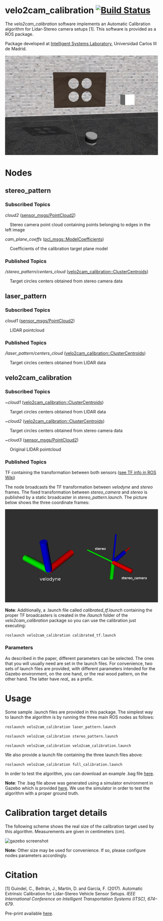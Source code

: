 # velo2cam_calibration [![Build Status](http://build.ros.org/job/Kdev__velo2cam_calibration__ubuntu_xenial_amd64/badge/icon)](http://build.ros.org/job/Kdev__velo2cam_calibration__ubuntu_xenial_amd64/)

The *velo2cam_calibration* software implements an Automatic Calibration algorithm for Lidar-Stereo camera setups \[1\]. This software is provided as a ROS package.

Package developed at [Intelligent Systems Laboratory](http://www.uc3m.es/islab), Universidad Carlos III de Madrid.

![gazebo screenshot](screenshots/velo2cam_calibration_setup.png)

# Nodes #
## stereo_pattern ##
### Subscribed Topics ###
*cloud2* ([sensor_msgs/PointCloud2](http://docs.ros.org/api/sensor_msgs/html/msg/PointCloud2.html))

&nbsp;&nbsp;&nbsp;&nbsp;Stereo camera point cloud containing points belonging to edges in the left image

*cam_plane_coeffs* ([pcl_msgs::ModelCoefficients](http://docs.ros.org/api/pcl_msgs/html/msg/ModelCoefficients.html))

&nbsp;&nbsp;&nbsp;&nbsp;Coefficients of the calibration target plane model
### Published Topics ###
*/stereo_pattern/centers_cloud* ([velo2cam_calibration::ClusterCentroids](http://docs.ros.org/kinetic/api/velo2cam_calibration/html/msg/ClusterCentroids.html))

&nbsp;&nbsp;&nbsp;&nbsp;Target circles centers obtained from stereo camera data

<!-- ### Parameters ### -->
## laser_pattern ##
### Subscribed Topics ###
*cloud1* ([sensor_msgs/PointCloud2](http://docs.ros.org/api/sensor_msgs/html/msg/PointCloud2.html))

&nbsp;&nbsp;&nbsp;&nbsp;LIDAR pointcloud
### Published Topics ###
*/laser_pattern/centers_cloud* ([velo2cam_calibration::ClusterCentroids](http://docs.ros.org/kinetic/api/velo2cam_calibration/html/msg/ClusterCentroids.html))

&nbsp;&nbsp;&nbsp;&nbsp;Target circles centers obtained from LIDAR data
<!-- ### Parameters ### -->
## velo2cam_calibration ##
### Subscribed Topics ###
*~cloud1* ([velo2cam_calibration::ClusterCentroids](http://docs.ros.org/kinetic/api/velo2cam_calibration/html/msg/ClusterCentroids.html))

&nbsp;&nbsp;&nbsp;&nbsp;Target circles centers obtained from LIDAR data

*~cloud2* ([velo2cam_calibration::ClusterCentroids](http://docs.ros.org/kinetic/api/velo2cam_calibration/html/msg/ClusterCentroids.html))

&nbsp;&nbsp;&nbsp;&nbsp;Target circles centers obtained from stereo camera data

*~cloud3* ([sensor_msgs/PointCloud2](http://docs.ros.org/api/sensor_msgs/html/msg/PointCloud2.html))

&nbsp;&nbsp;&nbsp;&nbsp;Original LIDAR pointcloud
### Published Topics ###
TF containing the transformation between both sensors ([see TF info in ROS Wiki](http://wiki.ros.org/tf))

The node broadcasts the TF transformation between *velodyne* and *stereo* frames.
The fixed transformation between *stereo_camera* and *stereo* is published by a static broadcaster in *stereo_pattern.launch*.
The picture below shows the three coordinate frames:

![gazebo screenshot](screenshots/coordinates_frames.png)

**Note**: Additionally, a .launch file called *calibrated_tf.launch* containing the proper TF broadcasters is created in the */launch* folder of the *velo2cam_calibration* package so
you can use the calibration just executing:

```roslaunch velo2cam_calibration calibrated_tf.launch```

### Parameters ###
As described in the paper, different parameters can be selected. The ones that you will usually need are set in the launch files. For convenience, two sets of launch files are provided, with different parameters intended for the Gazebo environment, on the one hand, or the real wood pattern, on the other hand. The latter have *real_* as a prefix.

# Usage #
Some sample .launch files are provided in this package. The simplest way to launch the algorithm is by running the three main ROS nodes as follows:

```roslaunch velo2cam_calibration laser_pattern.launch```

```roslaunch velo2cam_calibration stereo_pattern.launch```

```roslaunch velo2cam_calibration velo2cam_calibration.launch```

We also provide a launch file containing the three launch files above:

```roslaunch velo2cam_calibration full_calibration.launch```

In order to test the algorithm, you can download an example .bag file [here](https://www.dropbox.com/s/fdvew31azdp9cbg/1_trans_0.bag?dl=1).

**Note**: The .bag file above was generated using a simulator environment in Gazebo which is provided [here](https://github.com/beltransen/velo2cam_gazebo). We use the simulator in order to test the algorithm with a proper ground truth.

# Calibration target details #
The following scheme shows the real size of the calibration target used by this algorithm. Measurements are given in centimeters (cm).

![gazebo screenshot](screenshots/calibration_target_scheme.png)

**Note:** Other size may be used for convenience. If so, please configure nodes parameters accordingly.

# Citation #
\[1\] Guindel, C., Beltrán, J., Martín, D. and García, F. (2017). Automatic Extrinsic Calibration for Lidar-Stereo Vehicle Sensor Setups. *IEEE International Conference on Intelligent Transportation Systems (ITSC), 674–679*.

Pre-print available [here](https://arxiv.org/abs/1705.04085).
